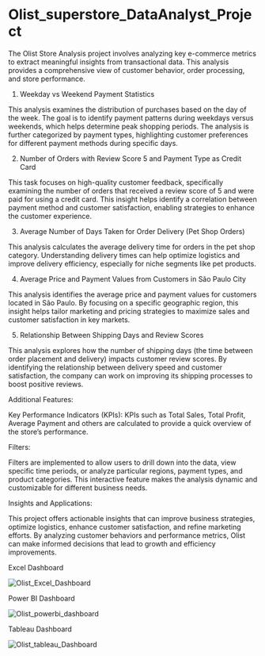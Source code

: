 # Olist_superstore_DataAnalyst_Project
The Olist Store Analysis project involves analyzing key e-commerce metrics to extract meaningful insights from transactional data. This analysis provides a comprehensive view of customer behavior, order processing, and store performance.

1. Weekday vs Weekend Payment Statistics
   
This analysis examines the distribution of purchases based on the day of the week. The goal is to identify payment patterns during weekdays versus weekends, which helps determine peak shopping periods. The analysis is further categorized by payment types, highlighting customer preferences for different payment methods during specific days.

2. Number of Orders with Review Score 5 and Payment Type as Credit Card
   
This task focuses on high-quality customer feedback, specifically examining the number of orders that received a review score of 5 and were paid for using a credit card. This insight helps identify a correlation between payment method and customer satisfaction, enabling strategies to enhance the customer experience.

3. Average Number of Days Taken for Order Delivery (Pet Shop Orders)
   
This analysis calculates the average delivery time for orders in the pet shop category. Understanding delivery times can help optimize logistics and improve delivery efficiency, especially for niche segments like pet products.

4. Average Price and Payment Values from Customers in São Paulo City
   
This analysis identifies the average price and payment values for customers located in São Paulo. By focusing on a specific geographic region, this insight helps tailor marketing and pricing strategies to maximize sales and customer satisfaction in key markets.

5. Relationship Between Shipping Days and Review Scores
    
This analysis explores how the number of shipping days (the time between order placement and delivery) impacts customer review scores. By identifying the relationship between delivery speed and customer satisfaction, the company can work on improving its shipping processes to boost positive reviews.

Additional Features:

Key Performance Indicators (KPIs): KPIs such as Total Sales, Total Profit, Average Payment and others are calculated to provide a quick overview of the store’s performance.

Filters:

Filters are implemented to allow users to drill down into the data, view specific time periods, or analyze particular regions, payment types, and product categories. This interactive feature makes the analysis dynamic and customizable for different business needs.

Insights and Applications:

This project offers actionable insights that can improve business strategies, optimize logistics, enhance customer satisfaction, and refine marketing efforts. By analyzing customer behaviors and performance metrics, Olist can make informed decisions that lead to growth and efficiency improvements.

Excel  Dashboard



![Olist_Excel_Dashboard](https://github.com/user-attachments/assets/e71a47f4-96e0-4061-b6e7-0e3307ed6c6e)


Power BI Dashboard



![Olist_powerbi_dashboard](https://github.com/user-attachments/assets/5993419f-ecb6-48ac-96fa-e4f900eb7e64)


Tableau Dashboard



![Olist_tableau_Dashboard](https://github.com/user-attachments/assets/6ccd4bcc-9520-403a-a7e0-413d27bb3b05)



